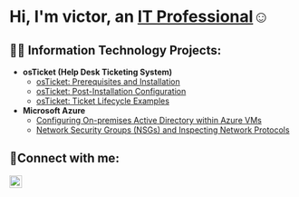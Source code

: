 <h1>Hi, I'm victor, an <a href="https://linkedin.com/in/Josh">IT Professional</a>☺</h1>

<h2>👨‍💻 Information Technology Projects:</h2>

- <b>osTicket (Help Desk Ticketing System)</b>
  - [osTicket: Prerequisites and Installation](https://github.com/Vosornio/osticket-prereqs)
  - [osTicket: Post-Installation Configuration](https://github.com/Vosornio/post-install-config)
  - [osTicket: Ticket Lifecycle Examples](https://github.com/Vosornio/ticket-lifecycle)
- <b>Microsoft Azure</b>
  - [Configuring On-premises Active Directory within Azure VMs](https://github.com/Vosornio/configure-ad)
  - [Network Security Groups (NSGs) and Inspecting Network Protocols](https://github.com/Vosornio/azure-network-protocols)

<h2>🤳Connect with me:</h2>

[<img align="left" alt="Josh | LinkedIn" width="22px" src="https://cdn.jsdelivr.net/npm/simple-icons@v3/icons/linkedin.svg" />][linkedin]

[linkedin]: https://www.linkedin.com/in/victor-osornio-salinas-00270b304/
